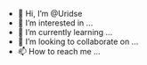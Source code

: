 - 👋 Hi, I’m @Uridse
- 👀 I’m interested in ...
- 🌱 I’m currently learning ...
- 💞️ I’m looking to collaborate on ...
- 📫 How to reach me ...

<!---
Uridse/Uridse is a ✨ special ✨ repository because its `README.md` (this file) appears on your GitHub profile.
You can click the Preview link to take a look at your changes.
--->
